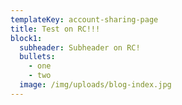 ```yaml
---
templateKey: account-sharing-page
title: Test on RC!!!
block1:
  subheader: Subheader on RC!
  bullets:
    - one
    - two
  image: /img/uploads/blog-index.jpg
---
```

